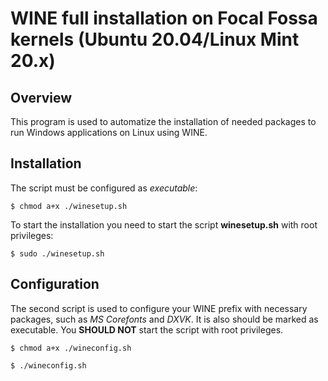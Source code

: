 # WINE full installation on Focal Fossa kernels (Ubuntu 20.04/Linux Mint 20.x)

## Overview

This program is used to automatize the installation of needed packages to run Windows applications on Linux using WINE.

## Installation

The script must be configured as *executable*:

`$ chmod a+x ./winesetup.sh`

To start the installation you need to start the script **winesetup.sh** with root privileges:

`$ sudo ./winesetup.sh`

## Configuration

The second script is used to configure your WINE prefix with necessary packages, such as *MS Corefonts* and *DXVK*.
It is also should be marked as executable. You **SHOULD NOT** start the script with root privileges.

`$ chmod a+x ./wineconfig.sh`

`$ ./wineconfig.sh`

